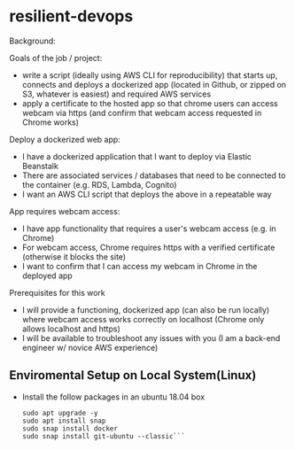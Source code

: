 # resilient-devops
Background:

Goals of the job / project:
- write a script (ideally using AWS CLI for reproducibility) that starts up, connects and deploys a dockerized app (located in Github, or zipped on S3, whatever is easiest) and required AWS services
- apply a certificate to the hosted app so that chrome users can access webcam via https (and confirm that webcam access requested in Chrome works)

Deploy a dockerized web app:
- I have a dockerized application that I want to deploy via Elastic Beanstalk
- There are associated services / databases that need to be connected to the container (e.g. RDS, Lambda, Cognito)
- I want an AWS CLI script that deploys the above in a repeatable way

App requires webcam access:
- I have app functionality that requires a user's webcam access (e.g. in Chrome)
- For webcam access, Chrome requires https with a verified certificate (otherwise it blocks the site)
- I want to confirm that I can access my webcam in Chrome in the deployed app

Prerequisites for this work
- I will provide a functioning, dockerized app (can also be run locally) where webcam access works correctly on localhost (Chrome only allows localhost and https)
- I will be available to troubleshoot any issues with you (I am a back-end engineer w/ novice AWS experience)


## Enviromental Setup on Local System(Linux)
- Install the follow packages in an ubuntu 18.04 box
  ```sudo apt update
  sudo apt upgrade -y
  sudo apt install snap
  sudo snap install docker
  sudo snap install git-ubuntu --classic```
